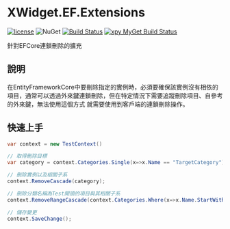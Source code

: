 ﻿XWidget.EF.Extensions
=====
[![license](https://img.shields.io/github/license/mashape/apistatus.svg)](https://github.com/XuPeiYao/XWidget)
 ![NuGet](https://img.shields.io/nuget/dt/XWidget.EF.Extensions.svg)
 [![Build Status](https://travis-ci.org/XuPeiYao/XWidget.svg?branch=master)](https://travis-ci.org/XuPeiYao/XWidget) [![xpy MyGet Build Status](https://www.myget.org/BuildSource/Badge/xpy?identifier=e039f3b9-1678-4c48-997b-a10eca325f39)](https://www.myget.org/)


針對EFCore連鎖刪除的擴充

## 說明
在EntityFrameworkCore中要刪除指定的實例時，必須要確保該實例沒有相依的項目，通常可以透過外來鍵連鎖刪除，但在特定情況下需要追蹤刪除項目、自參考的外來鍵，無法使用這個方式
就需要使用到客戶端的連鎖刪除操作。

## 快速上手
```csharp
var context = new TestContext()

// 取得刪除目標
var category = context.Categories.Single(x=>x.Name == "TargetCategory");

// 刪除實例以及相關子系
context.RemoveCascade(category);

// 刪除分類名稱為Test開頭的項目與其相關子系
context.RemoveRangeCascade(context.Categories.Where(x=>x.Name.StartWith("Test")));

// 儲存變更
context.SaveChange();
```